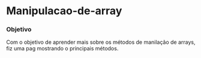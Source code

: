 # Manipulacao-de-array

### Objetivo

Com o objetivo de aprender mais sobre os métodos de manilação de arrays, fiz uma pag mostrando o principais métodos.

